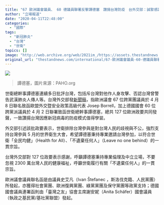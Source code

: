 ```yaml
---
title: "67 歐洲議會議員、 60 德議員聯署反擊譚德塞　讚揚台灣防疫　台外交部：誠摯感謝"
author: "立場報道"
date: "2020-04-11T22:48:00"
categories:
  - "國際"
tags:
  - "新冠肺炎"
  - "台灣"
  - "世衛"
topics: []
image: "http://web.archive.org/web/2021im_/https://assets.thestandnews.com/media/photos/Background_TFUyE.png"
original_url: "thestandnews.com/international/67-歐洲議會議員-60-德議員聯署反擊譚德塞-讚揚台灣防疫-台外交部-誠摯感謝"
---
```

![](http://web.archive.org/web/2021im_/https://assets.thestandnews.com/media/photos/Background_TFUyE.png)
> 譚德塞，圖片來源：PAHO.org

世衛總幹事譚德塞連續多日批評台灣，包括斥台灣對他作人身攻擊、否認台灣曾警告武漢肺炎人傳人等。台灣外交部發[新聞稿](http://web.archive.org/web/20211229132738/https://www.mofa.gov.tw/News_Content.aspx?n=8742DCE7A2A28761&s=FA908A00F3CD1CC7)，指歐洲議會 67 位跨黨團議員於 4 月 8 日聯名致函歐盟外交暨安全政策高級代表 Josep Borrell，加上德國國會 60 位跨黨派議員於 4 月 2 日聯署致函世衛總幹事譚德塞，總共 127 位歐洲政要共同發聲，一致讚揚台灣因應新冠病毒的防疫模式值得學習。

外交部引述該批政要表示，世衛排除台灣參與是對台灣人民的歧視與不公，強烈支持台灣參與 5 月的世界衛生大會，希望譚德塞秉持專業邀請台灣參加，以符合世衛「全民均健」（Health for All）、「不遺棄任何人」（Leave no one behind）的一貫宗旨。

台灣外交部對 127 位政要表示感謝，呼籲譚德塞秉持專業倫理及中立立場，不要忽視 2300 萬台灣人民的健康福祉，呼籲世衛履行有關「不遺棄任何人」的一貫宗旨。　

歐洲議會議員聯名函是由議員史艾凡（Ivan Štefanec ，斯洛伐克籍、人民黨團）所發起，亦獲得社會黨團、歐洲復興黨團、綠黨黨團及保守黨團等政黨支持；德國國會議員連署函則由「臺灣之友」協會主席謝安妮（Anita Schäfer）國會議員（執政之基民黨/基社黨聯盟）發起。